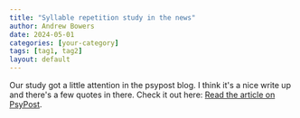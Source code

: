 ```yaml
---
title: "Syllable repetition study in the news"
author: Andrew Bowers
date: 2024-05-01
categories: [your-category]
tags: [tag1, tag2]
layout: default
---
```


Our study got a little attention in the psypost blog. I think it's a nice write up and there's a few quotes in there. Check it out here: [Read the article on PsyPost](https://www.psypost.org/new-research-provides-insight-into-the-underlying-neural-mechanisms-of-stuttering/#google_vignette).
